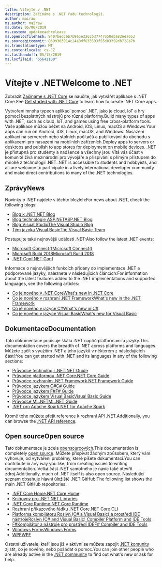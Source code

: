 ```yaml
---
title: Vítejte v .NET
description: Začínáme s .NET řadu technologií.
author: mairaw
ms.author: mairaw
ms.date: 05/06/2019
ms.custom: updateeachrelease
ms.openlocfilehash: 8407bedc6b7b9e5e3263b37747050eba82eea653
ms.sourcegitcommit: 8699383914c24a0df033393f55db3369db728a7b
ms.translationtype: MT
ms.contentlocale: cs-CZ
ms.lasthandoff: 05/15/2019
ms.locfileid: "65642100"
---
```

# <a name="welcome-to-net"></a><span data-ttu-id="e8af0-103">Vítejte v .NET</span><span class="sxs-lookup"><span data-stu-id="e8af0-103">Welcome to .NET</span></span>

<span data-ttu-id="e8af0-104">Zobrazit [Začínáme s .NET Core](core/get-started.md) se naučíte, jak vytvářet aplikace s .NET Core.</span><span class="sxs-lookup"><span data-stu-id="e8af0-104">See [Get started with .NET Core](core/get-started.md) to learn how to create .NET Core apps.</span></span>

<span data-ttu-id="e8af0-105">Vytvoření mnoha typech aplikací pomocí .NET, jako je cloud, IoT a hry pomocí bezplatných nástrojů pro různé platformy.</span><span class="sxs-lookup"><span data-stu-id="e8af0-105">Build many types of apps with .NET, such as cloud, IoT, and games using free cross-platform tools.</span></span> <span data-ttu-id="e8af0-106">Vaše aplikace můžou běžet na Android, iOS, Linux, macOS a Windows.</span><span class="sxs-lookup"><span data-stu-id="e8af0-106">Your apps can run on Android, iOS, Linux, macOS, and Windows.</span></span> <span data-ttu-id="e8af0-107">Nasazení aplikací na serverech nebo stolních počítačů a publikování do obchodu s aplikacemi pro nasazení na mobilních zařízeních.</span><span class="sxs-lookup"><span data-stu-id="e8af0-107">Deploy apps to servers or desktops and publish to app stores for deployment on mobile devices.</span></span> <span data-ttu-id="e8af0-108">.NET je přístupná pro studenty a nadšence a všechny jsou Vítá vás účast v komunitě živá mezinárodní pro vývojáře a přispívání s přímým přístupem do mnohé z technologií .NET.</span><span class="sxs-lookup"><span data-stu-id="e8af0-108">.NET is accessible to students and hobbyists, and all are welcome to participate in a lively international developer community and make direct contributions to many of the .NET technologies.</span></span>

## <a name="news"></a><span data-ttu-id="e8af0-109">Zprávy</span><span class="sxs-lookup"><span data-stu-id="e8af0-109">News</span></span>

<span data-ttu-id="e8af0-110">Novinky o .NET najdete v těchto blozích:</span><span class="sxs-lookup"><span data-stu-id="e8af0-110">For news about .NET, check the following blogs:</span></span>

- [<span data-ttu-id="e8af0-111">Blog k .NET</span><span class="sxs-lookup"><span data-stu-id="e8af0-111">.NET Blog</span></span>](https://devblogs.microsoft.com/dotnet/)
- [<span data-ttu-id="e8af0-112">Blog technologie ASP.NET</span><span class="sxs-lookup"><span data-stu-id="e8af0-112">ASP.NET Blog</span></span>](https://devblogs.microsoft.com/aspnet/)
- [<span data-ttu-id="e8af0-113">Blog Visual Studio</span><span class="sxs-lookup"><span data-stu-id="e8af0-113">The Visual Studio Blog</span></span>](https://devblogs.microsoft.com/visualstudio/)
- [<span data-ttu-id="e8af0-114">Tým jazyka Visual Basic</span><span class="sxs-lookup"><span data-stu-id="e8af0-114">The Visual Basic Team</span></span>](https://devblogs.microsoft.com/vbteam/)

<span data-ttu-id="e8af0-115">Postupujte také nejnovější události .NET:</span><span class="sxs-lookup"><span data-stu-id="e8af0-115">Also follow the latest .NET events:</span></span>

- [<span data-ttu-id="e8af0-116">Microsoft Connect()</span><span class="sxs-lookup"><span data-stu-id="e8af0-116">Microsoft Connect()</span></span>](https://www.microsoft.com/connectevent)
- [<span data-ttu-id="e8af0-117">Microsoft Build 2018</span><span class="sxs-lookup"><span data-stu-id="e8af0-117">Microsoft Build 2018</span></span>](https://channel9.msdn.com/Events/Build/2018)
- [<span data-ttu-id="e8af0-118">.NET Conf</span><span class="sxs-lookup"><span data-stu-id="e8af0-118">.NET Conf</span></span>](https://www.dotnetconf.net/)

<span data-ttu-id="e8af0-119">Informace o nejnovějších funkcích přidány do implementace .NET a podporované jazyky, naleznete v následujících článcích:</span><span class="sxs-lookup"><span data-stu-id="e8af0-119">For information about the latest features added to the .NET implementations and supported languages, see the following articles:</span></span>

- [<span data-ttu-id="e8af0-120">Co je nového v .NET Core</span><span class="sxs-lookup"><span data-stu-id="e8af0-120">What's new in .NET Core</span></span>](core/whats-new/index.md)
- [<span data-ttu-id="e8af0-121">Co je nového v rozhraní .NET Framework</span><span class="sxs-lookup"><span data-stu-id="e8af0-121">What's new in the .NET Framework</span></span>](framework/whats-new/index.md)
- [<span data-ttu-id="e8af0-122">Co je nového v jazyce C#</span><span class="sxs-lookup"><span data-stu-id="e8af0-122">What's new in C#</span></span>](csharp/whats-new/index.md)
- [<span data-ttu-id="e8af0-123">Co je nového v jazyce Visual Basic</span><span class="sxs-lookup"><span data-stu-id="e8af0-123">What's new for Visual Basic</span></span>](visual-basic/getting-started/whats-new.md)

## <a name="documentation"></a><span data-ttu-id="e8af0-124">Dokumentace</span><span class="sxs-lookup"><span data-stu-id="e8af0-124">Documentation</span></span>

<span data-ttu-id="e8af0-125">Tato dokumentace popisuje škálu .NET napříč platformami a jazyky.</span><span class="sxs-lookup"><span data-stu-id="e8af0-125">This documentation covers the breadth of .NET across platforms and languages.</span></span> <span data-ttu-id="e8af0-126">Můžete začít s využitím .NET a jeho jazyků v některém z následujících částí:</span><span class="sxs-lookup"><span data-stu-id="e8af0-126">You can get started with .NET and its languages in any of the following sections:</span></span>

- [<span data-ttu-id="e8af0-127">Průvodce technologií .NET</span><span class="sxs-lookup"><span data-stu-id="e8af0-127">.NET Guide</span></span>](standard/index.md)
- [<span data-ttu-id="e8af0-128">Průvodce platformou .NET Core</span><span class="sxs-lookup"><span data-stu-id="e8af0-128">.NET Core Guide</span></span>](core/index.md)
- [<span data-ttu-id="e8af0-129">Průvodce rozhraním .NET Framework</span><span class="sxs-lookup"><span data-stu-id="e8af0-129">.NET Framework Guide</span></span>](framework/index.md)
- [<span data-ttu-id="e8af0-130">Průvodce jazykem C#</span><span class="sxs-lookup"><span data-stu-id="e8af0-130">C# Guide</span></span>](csharp/index.md)
- [<span data-ttu-id="e8af0-131">Průvodce jazykem F#</span><span class="sxs-lookup"><span data-stu-id="e8af0-131">F# Guide</span></span>](fsharp/index.md)
- [<span data-ttu-id="e8af0-132">Průvodce jazykem Visual Basic</span><span class="sxs-lookup"><span data-stu-id="e8af0-132">Visual Basic Guide</span></span>](visual-basic/index.md)
- [<span data-ttu-id="e8af0-133">Průvodce ML.NET</span><span class="sxs-lookup"><span data-stu-id="e8af0-133">ML.NET Guide</span></span>](machine-learning/index.yml)
- [<span data-ttu-id="e8af0-134">.NET pro Apache Spark</span><span class="sxs-lookup"><span data-stu-id="e8af0-134">.NET for Apache Spark</span></span>](spark/index.yml)

<span data-ttu-id="e8af0-135">Kromě toho můžete přejít [reference k rozhraní API .NET](/dotnet/api).</span><span class="sxs-lookup"><span data-stu-id="e8af0-135">Additionally, you can browse the [.NET API reference](/dotnet/api).</span></span>

## <a name="open-source"></a><span data-ttu-id="e8af0-136">Open source</span><span class="sxs-lookup"><span data-stu-id="e8af0-136">Open source</span></span>

<span data-ttu-id="e8af0-137">Tato dokumentace je zcela [opensourcových](https://github.com/dotnet/docs).</span><span class="sxs-lookup"><span data-stu-id="e8af0-137">This documentation is completely [open source](https://github.com/dotnet/docs).</span></span> <span data-ttu-id="e8af0-138">Můžete přispívat žádným způsobem, který vám vyhovuje, od vytváření problémy, které píšete dokumentaci.</span><span class="sxs-lookup"><span data-stu-id="e8af0-138">You can contribute in any way you like, from creating issues to writing documentation.</span></span> <span data-ttu-id="e8af0-139">Velká část .NET samotného je navíc také otevřít zdroj.</span><span class="sxs-lookup"><span data-stu-id="e8af0-139">Additionally, much of .NET itself is also open source.</span></span> <span data-ttu-id="e8af0-140">Následující seznam obsahuje hlavní úložiště .NET GitHub:</span><span class="sxs-lookup"><span data-stu-id="e8af0-140">The following list shows the main .NET GitHub repositories:</span></span>

- [<span data-ttu-id="e8af0-141">.NET Core Home</span><span class="sxs-lookup"><span data-stu-id="e8af0-141">.NET Core Home</span></span>](https://github.com/dotnet/core)
- [<span data-ttu-id="e8af0-142">Knihovny pro .NET</span><span class="sxs-lookup"><span data-stu-id="e8af0-142">.NET Libraries</span></span>](https://github.com/dotnet/corefx)
- [<span data-ttu-id="e8af0-143">.NET Core Runtime</span><span class="sxs-lookup"><span data-stu-id="e8af0-143">.NET Core Runtime</span></span>](https://github.com/dotnet/coreclr)
- [<span data-ttu-id="e8af0-144">Rozhraní příkazového řádku .NET Core</span><span class="sxs-lookup"><span data-stu-id="e8af0-144">.NET Core CLI</span></span>](https://github.com/dotnet/cli)
- [<span data-ttu-id="e8af0-145">Platforma kompilátoru Roslyn (C# a Visual Basic) a prostředí IDE nástroje</span><span class="sxs-lookup"><span data-stu-id="e8af0-145">Roslyn (C# and Visual Basic) Compiler Platform and IDE Tools</span></span>](https://github.com/dotnet/roslyn)
- [<span data-ttu-id="e8af0-146">F#Kompilátor a nástroje pro prostředí IDE</span><span class="sxs-lookup"><span data-stu-id="e8af0-146">F# Compiler and IDE Tools</span></span>](https://github.com/microsoft/visualfsharp)
- [<span data-ttu-id="e8af0-147">Windows Forms</span><span class="sxs-lookup"><span data-stu-id="e8af0-147">Windows Forms</span></span>](https://github.com/dotnet/winforms)
- [<span data-ttu-id="e8af0-148">WPF</span><span class="sxs-lookup"><span data-stu-id="e8af0-148">WPF</span></span>](https://github.com/dotnet/wpf)

<span data-ttu-id="e8af0-149">Ostatní uživatele, kteří jsou již v aktivní se můžete zapojit [.NET komunity](https://www.microsoft.com/net/community) zjistit, co je nového, nebo požádat o pomoc.</span><span class="sxs-lookup"><span data-stu-id="e8af0-149">You can join other people who are already active in the [.NET community](https://www.microsoft.com/net/community) to find out what's new or ask for help.</span></span>
